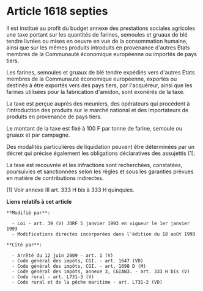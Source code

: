 # Article 1618 septies

Il est institué au profit du budget annexe des prestations sociales agricoles une taxe portant sur les quantités de farines,
semoules et gruaux de blé tendre livrées ou mises en oeuvre en vue de la consommation humaine, ainsi que sur les mêmes
produits introduits en provenance d'autres Etats membres de la Communauté économique européenne ou importés de pays tiers.

Les farines, semoules et gruaux de blé tendre expédiés vers d'autres Etats membres de la Communauté économique européenne,
exportés ou destinés à être exportés vers des pays tiers, par l'acquéreur, ainsi que les farines utilisées pour la
fabrication d'amidon, sont exonérés de la taxe.

La taxe est perçue auprès des meuniers, des opérateurs qui procèdent à l'introduction des produits sur le marché national et
des importateurs de produits en provenance de pays tiers.

Le montant de la taxe est fixé à 100 F par tonne de farine, semoule ou gruaux et par campagne.

Des modalités particulières de liquidation peuvent être déterminées par un décret qui précise également les obligations
déclaratives des assujettis (1).

La taxe est recouvrée et les infractions sont recherchées, constatées, poursuivies et sanctionnées selon les règles et sous
les garanties prévues en matière de contributions indirectes.

(1) Voir annexe III art. 333 H bis à 333 H quinquies.

**Liens relatifs à cet article**

	**Modifié par**:

	  - Loi - art. 39 (V) JORF 5 janvier 1993 en vigueur le 1er janvier 1993
	  - Modifications directes incorporées dans l'édition du 18 août 1993

	**Cité par**:

	  - Arrêté du 12 juin 2009 - art. 1 (V)
	  - Code général des impôts, CGI. - art. 1647 (VD)
	  - Code général des impôts, CGI. - art. 1698 D (M)
	  - Code général des impôts, annexe 3, CGIAN3. - art. 333 H bis (V)
	  - Code rural - art. L731-3 (V)
	  - Code rural et de la pêche maritime - art. L731-2 (VD)

